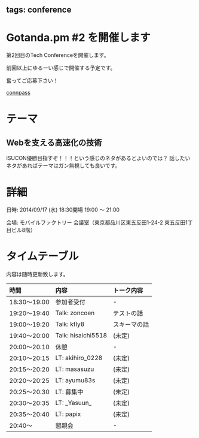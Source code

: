tags: conference
---
# Gotanda.pm #2 を開催します

第2回目のTech Conferenceを開催します。

前回以上にゆるーい感じで開催する予定です。

奮ってご応募下さい！

[connpass](http://gotanda-pm.connpass.com/event/8404/)

# テーマ

## Webを支える高速化の技術

ISUCON優勝目指すぞ！！！という感じのネタがあるとよいのでは？
話したいネタがあればテーマはガン無視しても良いです。

# 詳細

日時: 2014/09/17 (水) 18:30開場 19:00 〜 21:00

会場: モバイルファクトリー 会議室（東京都品川区東五反田1-24-2 東五反田1丁目ビル8階）

# タイムテーブル

内容は随時更新致します。

| 時間         | 内容                 | トーク内容                                     |
|:-------------|:---------------------|:-----------------------------------------------|
| 18:30〜19:00 | 参加者受付           | -                                              |
| 19:20〜19:40 | Talk: zoncoen        | テストの話                                     |
| 19:00〜19:20 | Talk: kfly8          | スキーマの話                                   |
| 19:40〜20:00 | Talk: hisaichi5518   | (未定)                                         |
| 20:00〜20:10 | 休憩                 | -                                              |
| 20:10〜20:15 | LT: akihiro_0228     | (未定)                                         |
| 20:15〜20:20 | LT: masasuzu         | (未定)                                         |
| 20:20〜20:25 | LT: ayumu83s         | (未定)                                         |
| 20:25〜20:30 | LT: 募集中           | (未定)                                         |
| 20:30〜20:35 | LT: \_Yasuun\_       | (未定)                                         |
| 20:35〜20:40 | LT: papix            | (未定)                                         |
| 20:40〜      | 懇親会               | -                                              |
